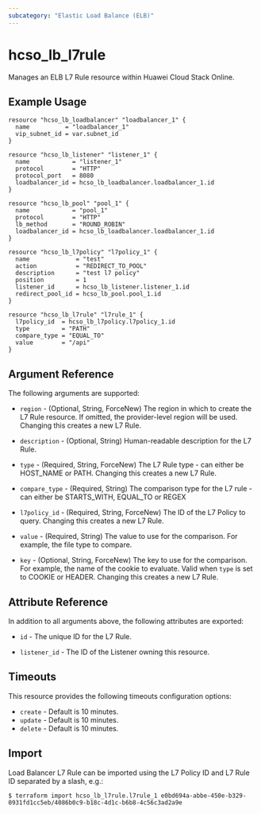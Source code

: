 ```yaml
---
subcategory: "Elastic Load Balance (ELB)"
---
```


# hcso_lb_l7rule

Manages an ELB L7 Rule resource within Huawei Cloud Stack Online.

## Example Usage

```hcl
resource "hcso_lb_loadbalancer" "loadbalancer_1" {
  name          = "loadbalancer_1"
  vip_subnet_id = var.subnet_id
}

resource "hcso_lb_listener" "listener_1" {
  name            = "listener_1"
  protocol        = "HTTP"
  protocol_port   = 8080
  loadbalancer_id = hcso_lb_loadbalancer.loadbalancer_1.id
}

resource "hcso_lb_pool" "pool_1" {
  name            = "pool_1"
  protocol        = "HTTP"
  lb_method       = "ROUND_ROBIN"
  loadbalancer_id = hcso_lb_loadbalancer.loadbalancer_1.id
}

resource "hcso_lb_l7policy" "l7policy_1" {
  name             = "test"
  action           = "REDIRECT_TO_POOL"
  description      = "test l7 policy"
  position         = 1
  listener_id      = hcso_lb_listener.listener_1.id
  redirect_pool_id = hcso_lb_pool.pool_1.id
}

resource "hcso_lb_l7rule" "l7rule_1" {
  l7policy_id  = hcso_lb_l7policy.l7policy_1.id
  type         = "PATH"
  compare_type = "EQUAL_TO"
  value        = "/api"
}
```

## Argument Reference

The following arguments are supported:

* `region` - (Optional, String, ForceNew) The region in which to create the L7 Rule resource. If omitted, the
  provider-level region will be used. Changing this creates a new L7 Rule.

* `description` - (Optional, String) Human-readable description for the L7 Rule.

* `type` - (Required, String, ForceNew) The L7 Rule type - can either be HOST_NAME or PATH. Changing this creates a new
  L7 Rule.

* `compare_type` - (Required, String) The comparison type for the L7 rule - can either be STARTS_WITH, EQUAL_TO or REGEX

* `l7policy_id` - (Required, String, ForceNew) The ID of the L7 Policy to query. Changing this creates a new L7 Rule.

* `value` - (Required, String) The value to use for the comparison. For example, the file type to compare.

* `key` - (Optional, String, ForceNew) The key to use for the comparison. For example, the name of the cookie to
  evaluate. Valid when `type` is set to COOKIE or HEADER. Changing this creates a new L7 Rule.

## Attribute Reference

In addition to all arguments above, the following attributes are exported:

* `id` - The unique ID for the L7 Rule.

* `listener_id` - The ID of the Listener owning this resource.

## Timeouts

This resource provides the following timeouts configuration options:

* `create` - Default is 10 minutes.
* `update` - Default is 10 minutes.
* `delete` - Default is 10 minutes.

## Import

Load Balancer L7 Rule can be imported using the L7 Policy ID and L7 Rule ID separated by a slash, e.g.:

```
$ terraform import hcso_lb_l7rule.l7rule_1 e0bd694a-abbe-450e-b329-0931fd1cc5eb/4086b0c9-b18c-4d1c-b6b8-4c56c3ad2a9e
```

